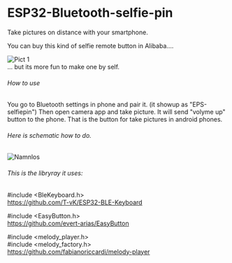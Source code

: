 # ESP32-Bluetooth-selfie-pin
Take pictures on distance with your smartphone.    

You can buy this kind of selfie remote button in Alibaba....  
  
![Pict 1](https://user-images.githubusercontent.com/33222123/158015859-c37b979d-e636-4d80-a7db-e561c37598d7.jpg)  
... but its more fun to make one by self.  

###### How to use  
You go to Bluetooth settings in phone and pair it. (it showup as "EPS-selfiepin") Then open camera app and take picture.
It will send "volyme up" button to the phone. That is the button for take pictures in android phones.

  
    
    
###### Here is schematic how to do.
  
  
  ![Namnlos](https://user-images.githubusercontent.com/33222123/158015885-59569a44-0a0e-4e0c-8520-064c3d8796e5.png)  

  
###### This is the libryray it uses:  
#include <BleKeyboard.h>  
https://github.com/T-vK/ESP32-BLE-Keyboard  


#include <EasyButton.h>  
https://github.com/evert-arias/EasyButton  

#include <melody_player.h>  
#include <melody_factory.h>  
https://github.com/fabianoriccardi/melody-player  
